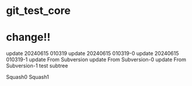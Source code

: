 # git_test_core
# change!!
update 20240615 010319
update 20240615 010319-0
update 20240615 010319-1
update From Subversion
update From Subversion-0
update From Subversion-1
test subtree

Squash0
Squash1
